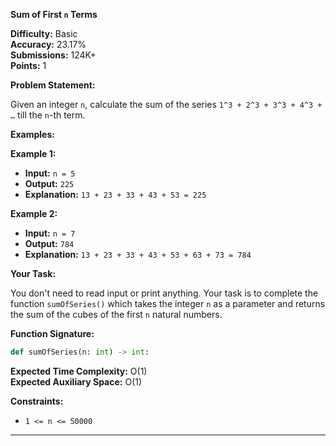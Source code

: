 **Sum of First `n` Terms**

**Difficulty:** Basic  
**Accuracy:** 23.17%  
**Submissions:** 124K+  
**Points:** 1

**Problem Statement:**

Given an integer `n`, calculate the sum of the series `1^3 + 2^3 + 3^3 + 4^3 + …` till the `n`-th term.

**Examples:**

**Example 1:**

- **Input:** `n = 5`
- **Output:** `225`
- **Explanation:** `13 + 23 + 33 + 43 + 53 = 225`

**Example 2:**

- **Input:** `n = 7`
- **Output:** `784`
- **Explanation:** `13 + 23 + 33 + 43 + 53 + 63 + 73 = 784`

**Your Task:**

You don't need to read input or print anything. Your task is to complete the function `sumOfSeries()` which takes the integer `n` as a parameter and returns the sum of the cubes of the first `n` natural numbers.

**Function Signature:**

```python
def sumOfSeries(n: int) -> int:
```

**Expected Time Complexity:** O(1)  
**Expected Auxiliary Space:** O(1)

**Constraints:**

- `1 <= n <= 50000`

---